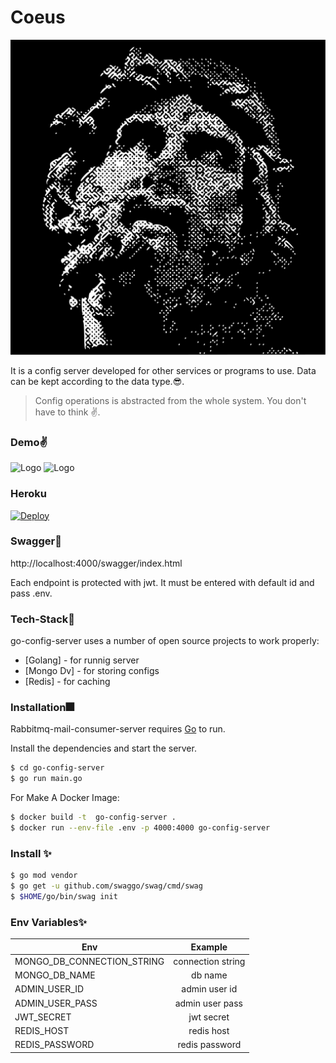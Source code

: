 # Coeus

![Logo](./coeus.svg)


It is a config server developed for other services or programs to use. Data can be kept according to the data type.😎. 

> Config operations is abstracted from the whole system. You don't have to think ✌️.

### Demo✌️
![Logo](https://i.imgur.com/sAmY4b8.png)
![Logo](https://i.imgur.com/cRwwJBO.png)

### Heroku
[![Deploy](https://www.herokucdn.com/deploy/button.svg)](https://heroku.com/deploy?template=https://github.com/erdemkosk/coeus)


### Swagger🎉
http://localhost:4000/swagger/index.html

Each endpoint is protected with jwt. It must be entered with default id and pass .env.

### Tech-Stack🥰

go-config-server uses a number of open source projects to work properly:
* [Golang] - for runnig server
* [Mongo Dv] - for storing configs
* [Redis] - for caching

### Installation🎆

Rabbitmq-mail-consumer-server requires [Go](https://golang.org/) to run.

Install the dependencies and start the server.

```sh
$ cd go-config-server
$ go run main.go
```
For Make A Docker Image:

```sh
$ docker build -t  go-config-server .
$ docker run --env-file .env -p 4000:4000 go-config-server
```
### Install ✨

```sh
$ go mod vendor
$ go get -u github.com/swaggo/swag/cmd/swag
$ $HOME/go/bin/swag init
```

### Env Variables✨

| Env        | Example           
| ------------- |:-------------:
| MONGO_DB_CONNECTION_STRING      | connection string
| MONGO_DB_NAME   | db name      
| ADMIN_USER_ID | admin user id
| ADMIN_USER_PASS| admin user pass
| JWT_SECRET   | jwt secret      
| REDIS_HOST | redis host
| REDIS_PASSWORD      | redis password 
